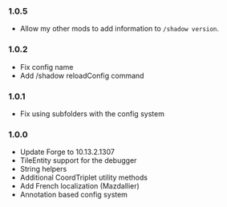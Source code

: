 ### 1.0.5
- Allow my other mods to add information to `/shadow version`.

### 1.0.2
- Fix config name
- Add /shadow reloadConfig command

### 1.0.1
- Fix using subfolders with the config system

### 1.0.0
- Update Forge to 10.13.2.1307
- TileEntity support for the debugger
- String helpers
- Additional CoordTriplet utility methods
- Add French localization (Mazdallier)
- Annotation based config system
